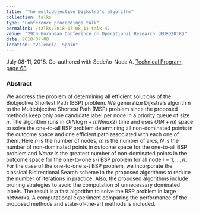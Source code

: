 ```yaml
---
title: "The multiobjective Dijkstra’s algorithm"
collection: talks
type: "Conference proceedings talk"
permalink: /talks/2018-07-08_11-talk-47
venue: "29th European Conference on Operational Research (EURO2018)"
date: 2018-07-08
location: "Valencia, Spain"
---
```

July 08-11, 2018. Co-authored with Sedeño-Noda A.
[Technical Program, page 68](https://www.euro-online.org/media_site/reports/EURO29_AB.pdf#page=210).

### Abstract
We address the problem of determining all efficient solutions of the Biobjective Shortest Path (BSP) problem. We generalize Dijkstra’s algorithm to the Multiobjective Shortest Path (MSP) problem since the proposed methods keep only one candidate label per node in a priority queue of size $n$. The algorithm runs in $O(N\log{n} + mNmax2 )$ time and uses $O(N + m)$ space to solve the one-to-all BSP problem determining all non-dominated points in the outcome space and one efficient path associated with each one of them. Here $n$ is the number of nodes, $m$ is the number of arcs, $N$ is the number of non-dominated points in outcome space for the one-to-all BSP problem and $Nmax$ is the greatest number of non-dominated points in the outcome space for the one-to-one s-i BSP problem for all node $i=1,\ldots,n$. For the case of the one-to-one s-t BSP problem, we incorporate the classical Bidirectional Search scheme in the proposed algorithms to reduce the number of iterations in practice. Also, the proposed algorithms include pruning strategies to avoid the computation of unnecessary dominated labels. The result is a fast algorithm to solve the BSP problem in large networks. A computational experiment comparing the performance of the proposed methods and state-of-the-art methods is included.